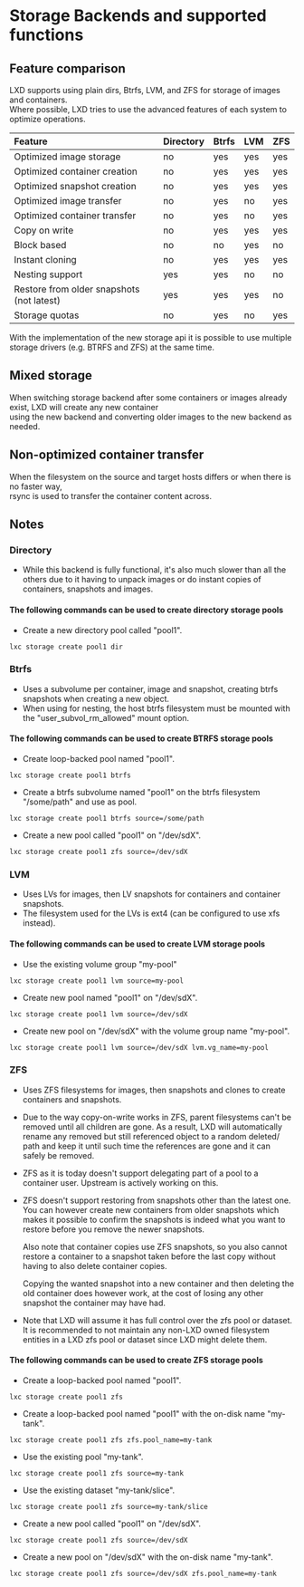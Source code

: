 # Storage Backends and supported functions
## Feature comparison

LXD supports using plain dirs, Btrfs, LVM, and ZFS for storage of images and containers.  
Where possible, LXD tries to use the advanced features of each system to optimize operations.

Feature                                     | Directory | Btrfs | LVM   | ZFS
:---                                        | :---      | :---  | :---  | :---
Optimized image storage                     | no        | yes   | yes   | yes
Optimized container creation                | no        | yes   | yes   | yes
Optimized snapshot creation                 | no        | yes   | yes   | yes
Optimized image transfer                    | no        | yes   | no    | yes
Optimized container transfer                | no        | yes   | no    | yes
Copy on write                               | no        | yes   | yes   | yes
Block based                                 | no        | no    | yes   | no
Instant cloning                             | no        | yes   | yes   | yes
Nesting support                             | yes       | yes   | no    | no
Restore from older snapshots (not latest)   | yes       | yes   | yes   | no
Storage quotas                              | no        | yes   | no    | yes

With the implementation of the new storage api it is possible to use multiple
storage drivers (e.g. BTRFS and ZFS) at the same time.

## Mixed storage
When switching storage backend after some containers or images already exist, LXD will create any new container  
using the new backend and converting older images to the new backend as needed.

## Non-optimized container transfer
When the filesystem on the source and target hosts differs or when there is no faster way,  
rsync is used to transfer the container content across.

## Notes
### Directory

 - While this backend is fully functional, it's also much slower than
   all the others due to it having to unpack images or do instant copies of
   containers, snapshots and images.

#### The following commands can be used to create directory storage pools

- Create a new directory pool called "pool1".

```
lxc storage create pool1 dir
```

### Btrfs

 - Uses a subvolume per container, image and snapshot, creating btrfs snapshots when creating a new object.
 - When using for nesting, the host btrfs filesystem must be mounted with the "user\_subvol\_rm\_allowed" mount option.

#### The following commands can be used to create BTRFS storage pools

- Create loop-backed pool named "pool1".

```
lxc storage create pool1 btrfs
```

- Create a btrfs subvolume named "pool1" on the btrfs filesystem "/some/path" and use as pool.

```
lxc storage create pool1 btrfs source=/some/path
```


- Create a new pool called "pool1" on "/dev/sdX".

```
lxc storage create pool1 zfs source=/dev/sdX
```



### LVM

 - Uses LVs for images, then LV snapshots for containers and container snapshots.
 - The filesystem used for the LVs is ext4 (can be configured to use xfs instead).

#### The following commands can be used to create LVM storage pools

- Use the existing volume group "my-pool"

```
lxc storage create pool1 lvm source=my-pool
```

- Create new pool named "pool1" on "/dev/sdX".

```
lxc storage create pool1 lvm source=/dev/sdX
```

- Create new pool on "/dev/sdX" with the volume group name "my-pool".

```
lxc storage create pool1 lvm source=/dev/sdX lvm.vg_name=my-pool
```

### ZFS

 - Uses ZFS filesystems for images, then snapshots and clones to create containers and snapshots.
 - Due to the way copy-on-write works in ZFS, parent filesystems can't
   be removed until all children are gone. As a result, LXD will
   automatically rename any removed but still referenced object to a random
   deleted/ path and keep it until such time the references are gone and it
   can safely be removed.
 - ZFS as it is today doesn't support delegating part of a pool to a
   container user. Upstream is actively working on this.
 - ZFS doesn't support restoring from snapshots other than the latest
   one. You can however create new containers from older snapshots which
   makes it possible to confirm the snapshots is indeed what you want to
   restore before you remove the newer snapshots.

   Also note that container copies use ZFS snapshots, so you also cannot
   restore a container to a snapshot taken before the last copy without
   having to also delete container copies.

   Copying the wanted snapshot into a new container and then deleting
   the old container does however work, at the cost of losing any other
   snapshot the container may have had.
 - Note that LXD will assume it has full control over the zfs pool or dataset.
   It is recommended to not maintain any non-LXD owned filesystem entities in
   a LXD zfs pool or dataset since LXD might delete them.

#### The following commands can be used to create ZFS storage pools

- Create a loop-backed pool named "pool1".

```
lxc storage create pool1 zfs
```

- Create a loop-backed pool named "pool1" with the on-disk name "my-tank".

```
lxc storage create pool1 zfs zfs.pool_name=my-tank
```

- Use the existing pool "my-tank".

```
lxc storage create pool1 zfs source=my-tank
```

- Use the existing dataset "my-tank/slice".

```
lxc storage create pool1 zfs source=my-tank/slice
```

- Create a new pool called "pool1" on "/dev/sdX".

```
lxc storage create pool1 zfs source=/dev/sdX
```

- Create a new pool on "/dev/sdX" with the on-disk name "my-tank".

```
lxc storage create pool1 zfs source=/dev/sdX zfs.pool_name=my-tank
```
